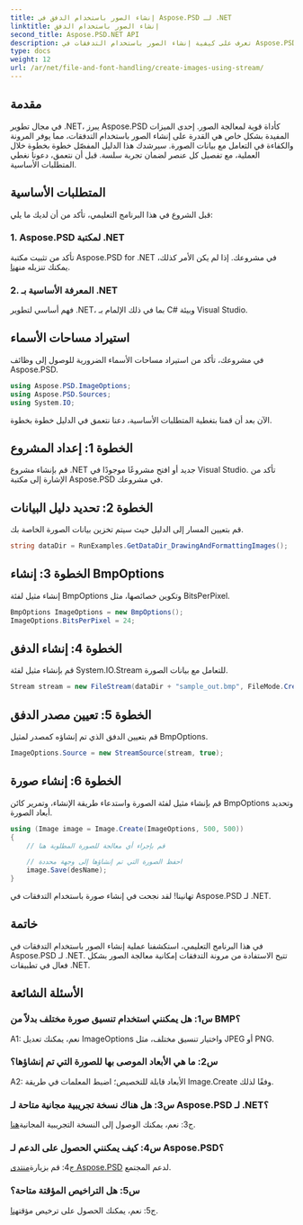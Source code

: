 ```yaml
---
title: إنشاء الصور باستخدام الدفق في Aspose.PSD لـ .NET
linktitle: إنشاء الصور باستخدام الدفق
second_title: Aspose.PSD.NET API
description: تعرف على كيفية إنشاء الصور باستخدام التدفقات في Aspose.PSD لـ .NET. اتبع دليلنا خطوة بخطوة لمعالجة الصور بكفاءة.
type: docs
weight: 12
url: /ar/net/file-and-font-handling/create-images-using-stream/
---
```

## مقدمة

في مجال تطوير .NET، يبرز Aspose.PSD كأداة قوية لمعالجة الصور. إحدى الميزات المفيدة بشكل خاص هي القدرة على إنشاء الصور باستخدام التدفقات، مما يوفر المرونة والكفاءة في التعامل مع بيانات الصورة. سيرشدك هذا الدليل المفصّل خطوة بخطوة خلال العملية، مع تفصيل كل عنصر لضمان تجربة سلسة. قبل أن نتعمق، دعونا نغطي المتطلبات الأساسية.

## المتطلبات الأساسية

قبل الشروع في هذا البرنامج التعليمي، تأكد من أن لديك ما يلي:

### 1. Aspose.PSD لمكتبة .NET
 تأكد من تثبيت مكتبة Aspose.PSD for .NET في مشروعك. إذا لم يكن الأمر كذلك، يمكنك تنزيله من[هنا](https://releases.aspose.com/psd/net/).

### 2. المعرفة الأساسية بـ .NET
فهم أساسي لتطوير .NET، بما في ذلك الإلمام بـ C# وبيئة Visual Studio.

## استيراد مساحات الأسماء

في مشروعك، تأكد من استيراد مساحات الأسماء الضرورية للوصول إلى وظائف Aspose.PSD.

```csharp
using Aspose.PSD.ImageOptions;
using Aspose.PSD.Sources;
using System.IO;
```

الآن بعد أن قمنا بتغطية المتطلبات الأساسية، دعنا نتعمق في الدليل خطوة بخطوة.

## الخطوة 1: إعداد المشروع

قم بإنشاء مشروع .NET جديد أو افتح مشروعًا موجودًا في Visual Studio. تأكد من الإشارة إلى مكتبة Aspose.PSD في مشروعك.

## الخطوة 2: تحديد دليل البيانات

قم بتعيين المسار إلى الدليل حيث سيتم تخزين بيانات الصورة الخاصة بك.

```csharp
string dataDir = RunExamples.GetDataDir_DrawingAndFormattingImages();
```

## الخطوة 3: إنشاء BmpOptions

إنشاء مثيل لفئة BmpOptions وتكوين خصائصها، مثل BitsPerPixel.

```csharp
BmpOptions ImageOptions = new BmpOptions();
ImageOptions.BitsPerPixel = 24;
```

## الخطوة 4: إنشاء الدفق

قم بإنشاء مثيل لفئة System.IO.Stream للتعامل مع بيانات الصورة.

```csharp
Stream stream = new FileStream(dataDir + "sample_out.bmp", FileMode.Create);
```

## الخطوة 5: تعيين مصدر الدفق

قم بتعيين الدفق الذي تم إنشاؤه كمصدر لمثيل BmpOptions.

```csharp
ImageOptions.Source = new StreamSource(stream, true);
```

## الخطوة 6: إنشاء صورة

قم بإنشاء مثيل لفئة الصورة واستدعاء طريقة الإنشاء، وتمرير كائن BmpOptions وتحديد أبعاد الصورة.

```csharp
using (Image image = Image.Create(ImageOptions, 500, 500))
{
    // قم بإجراء أي معالجة للصورة المطلوبة هنا

    // احفظ الصورة التي تم إنشاؤها إلى وجهة محددة
    image.Save(desName);
}
```

تهانينا! لقد نجحت في إنشاء صورة باستخدام التدفقات في Aspose.PSD لـ .NET.

## خاتمة

في هذا البرنامج التعليمي، استكشفنا عملية إنشاء الصور باستخدام التدفقات في Aspose.PSD لـ .NET. تتيح الاستفادة من مرونة التدفقات إمكانية معالجة الصور بشكل فعال في تطبيقات .NET.

## الأسئلة الشائعة

### س1: هل يمكنني استخدام تنسيق صورة مختلف بدلاً من BMP؟

A1: نعم، يمكنك تعديل ImageOptions واختيار تنسيق مختلف، مثل JPEG أو PNG.

### س2: ما هي الأبعاد الموصى بها للصورة التي تم إنشاؤها؟

A2: الأبعاد قابلة للتخصيص؛ اضبط المعلمات في طريقة Image.Create وفقًا لذلك.

### س3: هل هناك نسخة تجريبية مجانية متاحة لـ Aspose.PSD لـ .NET؟

 ج3: نعم، يمكنك الوصول إلى النسخة التجريبية المجانية[هنا](https://releases.aspose.com/).

### س4: كيف يمكنني الحصول على الدعم لـ Aspose.PSD؟

 ج4: قم بزيارة[منتدى Aspose.PSD](https://forum.aspose.com/c/psd/34) لدعم المجتمع.

### س5: هل التراخيص المؤقتة متاحة؟

 ج5: نعم، يمكنك الحصول على ترخيص مؤقت[هنا](https://purchase.aspose.com/temporary-license/).